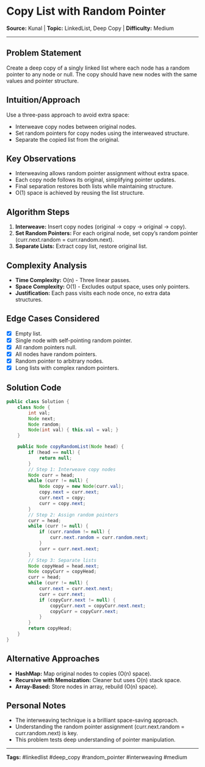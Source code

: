 # Copy List with Random Pointer

**Source:** Kunal | **Topic:** LinkedList, Deep Copy | **Difficulty:** Medium

---

## Problem Statement
Create a deep copy of a singly linked list where each node has a random pointer to any node or null. The copy should have new nodes with the same values and pointer structure.

## Intuition/Approach
Use a three-pass approach to avoid extra space:
- Interweave copy nodes between original nodes.
- Set random pointers for copy nodes using the interweaved structure.
- Separate the copied list from the original.

## Key Observations
- Interweaving allows random pointer assignment without extra space.
- Each copy node follows its original, simplifying pointer updates.
- Final separation restores both lists while maintaining structure.
- O(1) space is achieved by reusing the list structure.

## Algorithm Steps
1. **Interweave:** Insert copy nodes (original -> copy -> original -> copy).
2. **Set Random Pointers:** For each original node, set copy’s random pointer (curr.next.random = curr.random.next).
3. **Separate Lists:** Extract copy list, restore original list.

## Complexity Analysis
- **Time Complexity:** O(n) - Three linear passes.
- **Space Complexity:** O(1) - Excludes output space, uses only pointers.
- **Justification:** Each pass visits each node once, no extra data structures.

## Edge Cases Considered
- [x] Empty list.
- [x] Single node with self-pointing random pointer.
- [x] All random pointers null.
- [x] All nodes have random pointers.
- [x] Random pointer to arbitrary nodes.
- [x] Long lists with complex random pointers.

## Solution Code
```java
public class Solution {
    class Node {
        int val;
        Node next;
        Node random;
        Node(int val) { this.val = val; }
    }

    public Node copyRandomList(Node head) {
        if (head == null) {
            return null;
        }
        // Step 1: Interweave copy nodes
        Node curr = head;
        while (curr != null) {
            Node copy = new Node(curr.val);
            copy.next = curr.next;
            curr.next = copy;
            curr = copy.next;
        }
        // Step 2: Assign random pointers
        curr = head;
        while (curr != null) {
            if (curr.random != null) {
                curr.next.random = curr.random.next;
            }
            curr = curr.next.next;
        }
        // Step 3: Separate lists
        Node copyHead = head.next;
        Node copyCurr = copyHead;
        curr = head;
        while (curr != null) {
            curr.next = curr.next.next;
            curr = curr.next;
            if (copyCurr.next != null) {
                copyCurr.next = copyCurr.next.next;
                copyCurr = copyCurr.next;
            }
        }
        return copyHead;
    }
}
```

## Alternative Approaches
- **HashMap:** Map original nodes to copies (O(n) space).
- **Recursive with Memoization:** Cleaner but uses O(n) stack space.
- **Array-Based:** Store nodes in array, rebuild (O(n) space).

## Personal Notes
- The interweaving technique is a brilliant space-saving approach.
- Understanding the random pointer assignment (curr.next.random = curr.random.next) is key.
- This problem tests deep understanding of pointer manipulation.

---
**Tags:** #linkedlist #deep_copy #random_pointer #interweaving #medium